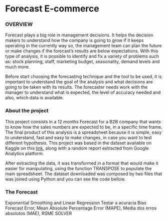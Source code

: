 # Forecast E-commerce

### OVERVIEW

Forecast plays a big role in management decisions. It helps the decision makers to understand how the company is going to grow if it keeps operating in the currently way so, the management team can plan the future or make changes if the forecast’s results are below expectations. With this type of analysis, it is possible to identify and fix a variety of problems such as: stock planning, staff, marketing budget, seasonality, demand levels and much more.

Before start choosing the forecasting technique and the tool to be used, it is important to understand the goal of the analysis and what decisions are going to be taken with its results. The forecaster needs work with the manager to understand what is expected, the level of accuracy needed and also, which data is available.

### About the project

This project consists in a 12 months Forecast for a B2B company that wants to know how the sales numbers are expected to be, in a specific time frame.
The final product of this analysis is a spreadsheet because it is simple, easy to understand, fast and easy to make changes, in case you want to test different hypothesis.
This project was based in the dataset available on Kaggle on this [link](https://www.kaggle.com/datasets/olistbr/marketing-funnel-olist?resource=download), along with a random report extracted from Google Analytics platform. 

After extracting the data, it was transformed in a format that would make it easier for manipulating, using the function TRANSPOSE to populate the main spreadsheet.
The dataset downloaded was composed by two files that was joined using Python and you can see the code bellow.

### The Forecast
Exponential Smoothing and Linear Regression
Testar a acuracia Bias Forecast Error, Mean Absolute Percentage Error (MAPE), Media dos erros absolutos (MAE), RSME
SOLVER
